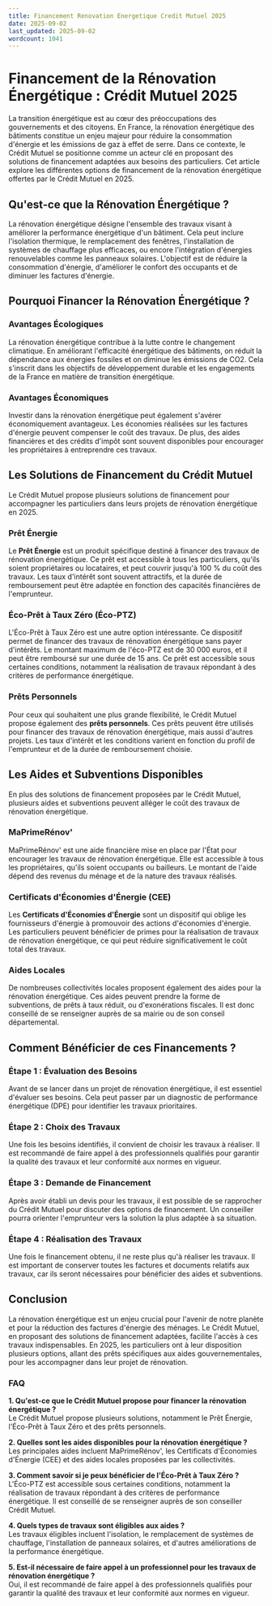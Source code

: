 ```yaml
---
title: Financement Renovation Energetique Credit Mutuel 2025
date: 2025-09-02
last_updated: 2025-09-02
wordcount: 1041
---
```


# Financement de la Rénovation Énergétique : Crédit Mutuel 2025

La transition énergétique est au cœur des préoccupations des gouvernements et des citoyens. En France, la rénovation énergétique des bâtiments constitue un enjeu majeur pour réduire la consommation d'énergie et les émissions de gaz à effet de serre. Dans ce contexte, le Crédit Mutuel se positionne comme un acteur clé en proposant des solutions de financement adaptées aux besoins des particuliers. Cet article explore les différentes options de financement de la rénovation énergétique offertes par le Crédit Mutuel en 2025.

## Qu'est-ce que la Rénovation Énergétique ?

La rénovation énergétique désigne l'ensemble des travaux visant à améliorer la performance énergétique d'un bâtiment. Cela peut inclure l'isolation thermique, le remplacement des fenêtres, l'installation de systèmes de chauffage plus efficaces, ou encore l'intégration d'énergies renouvelables comme les panneaux solaires. L'objectif est de réduire la consommation d'énergie, d'améliorer le confort des occupants et de diminuer les factures d'énergie.

## Pourquoi Financer la Rénovation Énergétique ?

### Avantages Écologiques

La rénovation énergétique contribue à la lutte contre le changement climatique. En améliorant l'efficacité énergétique des bâtiments, on réduit la dépendance aux énergies fossiles et on diminue les émissions de CO2. Cela s'inscrit dans les objectifs de développement durable et les engagements de la France en matière de transition énergétique.

### Avantages Économiques

Investir dans la rénovation énergétique peut également s'avérer économiquement avantageux. Les économies réalisées sur les factures d'énergie peuvent compenser le coût des travaux. De plus, des aides financières et des crédits d'impôt sont souvent disponibles pour encourager les propriétaires à entreprendre ces travaux.

## Les Solutions de Financement du Crédit Mutuel

Le Crédit Mutuel propose plusieurs solutions de financement pour accompagner les particuliers dans leurs projets de rénovation énergétique en 2025.

### Prêt Énergie

Le **Prêt Énergie** est un produit spécifique destiné à financer des travaux de rénovation énergétique. Ce prêt est accessible à tous les particuliers, qu'ils soient propriétaires ou locataires, et peut couvrir jusqu'à 100 % du coût des travaux. Les taux d'intérêt sont souvent attractifs, et la durée de remboursement peut être adaptée en fonction des capacités financières de l'emprunteur.

### Éco-Prêt à Taux Zéro (Éco-PTZ)

L'Éco-Prêt à Taux Zéro est une autre option intéressante. Ce dispositif permet de financer des travaux de rénovation énergétique sans payer d'intérêts. Le montant maximum de l'éco-PTZ est de 30 000 euros, et il peut être remboursé sur une durée de 15 ans. Ce prêt est accessible sous certaines conditions, notamment la réalisation de travaux répondant à des critères de performance énergétique.

### Prêts Personnels

Pour ceux qui souhaitent une plus grande flexibilité, le Crédit Mutuel propose également des **prêts personnels**. Ces prêts peuvent être utilisés pour financer des travaux de rénovation énergétique, mais aussi d'autres projets. Les taux d'intérêt et les conditions varient en fonction du profil de l'emprunteur et de la durée de remboursement choisie.

## Les Aides et Subventions Disponibles

En plus des solutions de financement proposées par le Crédit Mutuel, plusieurs aides et subventions peuvent alléger le coût des travaux de rénovation énergétique.

### MaPrimeRénov'

MaPrimeRénov' est une aide financière mise en place par l'État pour encourager les travaux de rénovation énergétique. Elle est accessible à tous les propriétaires, qu'ils soient occupants ou bailleurs. Le montant de l'aide dépend des revenus du ménage et de la nature des travaux réalisés.

### Certificats d'Économies d'Énergie (CEE)

Les **Certificats d'Économies d'Énergie** sont un dispositif qui oblige les fournisseurs d'énergie à promouvoir des actions d'économies d'énergie. Les particuliers peuvent bénéficier de primes pour la réalisation de travaux de rénovation énergétique, ce qui peut réduire significativement le coût total des travaux.

### Aides Locales

De nombreuses collectivités locales proposent également des aides pour la rénovation énergétique. Ces aides peuvent prendre la forme de subventions, de prêts à taux réduit, ou d'exonérations fiscales. Il est donc conseillé de se renseigner auprès de sa mairie ou de son conseil départemental.

## Comment Bénéficier de ces Financements ?

### Étape 1 : Évaluation des Besoins

Avant de se lancer dans un projet de rénovation énergétique, il est essentiel d'évaluer ses besoins. Cela peut passer par un diagnostic de performance énergétique (DPE) pour identifier les travaux prioritaires.

### Étape 2 : Choix des Travaux

Une fois les besoins identifiés, il convient de choisir les travaux à réaliser. Il est recommandé de faire appel à des professionnels qualifiés pour garantir la qualité des travaux et leur conformité aux normes en vigueur.

### Étape 3 : Demande de Financement

Après avoir établi un devis pour les travaux, il est possible de se rapprocher du Crédit Mutuel pour discuter des options de financement. Un conseiller pourra orienter l'emprunteur vers la solution la plus adaptée à sa situation.

### Étape 4 : Réalisation des Travaux

Une fois le financement obtenu, il ne reste plus qu'à réaliser les travaux. Il est important de conserver toutes les factures et documents relatifs aux travaux, car ils seront nécessaires pour bénéficier des aides et subventions.

## Conclusion

La rénovation énergétique est un enjeu crucial pour l'avenir de notre planète et pour la réduction des factures d'énergie des ménages. Le Crédit Mutuel, en proposant des solutions de financement adaptées, facilite l'accès à ces travaux indispensables. En 2025, les particuliers ont à leur disposition plusieurs options, allant des prêts spécifiques aux aides gouvernementales, pour les accompagner dans leur projet de rénovation.

### FAQ

**1. Qu'est-ce que le Crédit Mutuel propose pour financer la rénovation énergétique ?**  
Le Crédit Mutuel propose plusieurs solutions, notamment le Prêt Énergie, l'Éco-Prêt à Taux Zéro et des prêts personnels.

**2. Quelles sont les aides disponibles pour la rénovation énergétique ?**  
Les principales aides incluent MaPrimeRénov', les Certificats d'Économies d'Énergie (CEE) et des aides locales proposées par les collectivités.

**3. Comment savoir si je peux bénéficier de l'Éco-Prêt à Taux Zéro ?**  
L'Éco-PTZ est accessible sous certaines conditions, notamment la réalisation de travaux répondant à des critères de performance énergétique. Il est conseillé de se renseigner auprès de son conseiller Crédit Mutuel.

**4. Quels types de travaux sont éligibles aux aides ?**  
Les travaux éligibles incluent l'isolation, le remplacement de systèmes de chauffage, l'installation de panneaux solaires, et d'autres améliorations de la performance énergétique.

**5. Est-il nécessaire de faire appel à un professionnel pour les travaux de rénovation énergétique ?**  
Oui, il est recommandé de faire appel à des professionnels qualifiés pour garantir la qualité des travaux et leur conformité aux normes en vigueur.